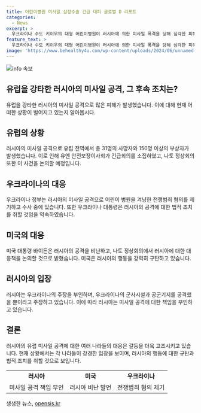 ```yaml
---
title: 어린이병원 미사일 심장수술 긴급 대피 글로벌 D 리포트
categories:
  - News
excerpt: >
  우크라이나 수도 키이우의 대형 어린이병원이 러시아에 의한 미사일 폭격을 당해 심각한 피해를 입었습니다. 폭격으로 인해 의료진과 환자들이 대피하고, 목숨을 잃거나 다쳤으며, 매몰자가 발견되지 않았습니다. 이 같은 공격은 우크라이나에 대한 나토 정상회의를 앞두고 발생했으며, 미국과 유엔이 이에 대해 비난을 쏟아냈습니다. 반면 러시아는 이에 대해 반박하며 민간시설을 겨냥한 것이 아니라고 주장하고 있습니다. (출처 : 디지털뉴스편집부)
feature_text: >
  우크라이나 수도 키이우의 대형 어린이병원이 러시아에 의한 미사일 폭격을 당해 심각한 피해를 입었습니다. 폭격으로 인해 의료진과 환자들이 대피하고, 목숨을 잃거나 다쳤으며, 매몰자가 발견되지 않았습니다. 이 같은 공격은 우크라이나에 대한 나토 정상회의를 앞두고 발생했으며, 미국과 유엔이 이에 대해 비난을 쏟아냈습니다. 반면 러시아는 이에 대해 반박하며 민간시설을 겨냥한 것이 아니라고 주장하고 있습니다. (출처 : 디지털뉴스편집부)
image: 'https://www.behealthy4u.com/wp-content/uploads/2024/06/unnamed-file.png'
---
```


<p><img src="https://www.behealthy4u.com/wp-content/uploads/2024/06/unnamed-file.png" alt="info 속보" /></p>

<h2 data-ke-size="size26">유럽을 강타한 러시아의 미사일 공격, 그 후속 조치는?</h2>

<p data-ke-size="size16">유럽을 강타한 러시아의 미사일 공격으로 많은 피해가 발생했습니다. 이에 대해 현재 어떠한 상황이 벌어지고 있는지 알아봅시다.</p>

<h2 data-ke-size="size24">유럽의 상황</h2>

<p data-ke-size="size16">러시아의 미사일 공격으로 유럽 전역에서 총 31명의 사망자와 150명 이상의 부상자가 발생했습니다. 이로 인해 유엔 안전보장이사회가 긴급회의를 소집하였고, 나토 정상회의 또한 이 사건을 논의할 예정입니다.</p>

<h2 data-ke-size="size24">우크라이나의 대응</h2>

<p data-ke-size="size16">우크라이나 정부는 러시아의 미사일 공격으로 어린이 병원을 겨냥한 전쟁범죄 혐의를 제기하고 수사 중에 있습니다. 또한 우크라이나 대통령은 러시아의 공격에 대한 법적 조치를 취할 것임을 약속하였습니다.</p>

<h2 data-ke-size="size24">미국의 대응</h2>

<p data-ke-size="size16">미국 대통령 바이든은 러시아의 공격을 비난하고, 나토 정상회의에서 러시아에 대한 대응책을 논의할 것으로 밝혔습니다. 미국은 러시아의 행동을 강력히 규탄하고 있습니다.</p>

<h2 data-ke-size="size24">러시아의 입장</h2>

<p data-ke-size="size16">러시아는 우크라이나의 주장을 부인하며, 우크라이나의 군사시설과 공군기지를 공격했을 뿐이라고 주장하고 있습니다. 이에 따라 러시아는 미사일 공격에 대한 책임을 부인하고 있습니다.</p>

<h2 data-ke-size="size24">결론</h2>

<p data-ke-size="size16">러시아의 유럽 미사일 공격에 대한 여러 나라들의 대응은 갈등을 더욱 고조시키고 있습니다. 현재 상황에서는 각 나라들이 강경한 입장을 보이며, 러시아의 행동에 대한 규탄과 법적 조치를 취할 것으로 보입니다.</p>

<table>
    <tbody>
        <tr>
            <td style="text-align: center; height: 17px;"><b>러시아</b></td>
            <td style="text-align: center; height: 17px;"><b>미국</b></td>
            <td style="text-align: center; height: 17px;"><b>우크라이나</b></td>
        </tr>
        <tr>
            <td style="text-align: center; height: 17px;">미사일 공격 책임 부인</td>
            <td style="text-align: center; height: 17px;">러시아 비난 발언</td>
            <td style="text-align: center; height: 17px;">전쟁범죄 혐의 제기</td>
        </tr>
    </tbody>
</table>
생생한 뉴스, <a href="https://opensis.kr" rel="dofollow">opensis.kr</a>


